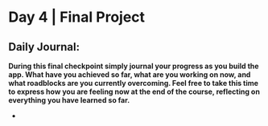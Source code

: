 # Day 4 | Final Project

## Daily Journal:

**During this final checkpoint simply journal your progress as you build the app. What have you achieved so far, what are you working on now, and what roadblocks are you currently overcoming. Feel free to take this time to express how you are feeling now at the end of the course, reflecting on everything you have learned so far.**

+ 